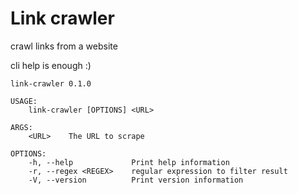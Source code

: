 # Link crawler 
crawl links from a website

cli help is enough :) 
```
link-crawler 0.1.0

USAGE:
    link-crawler [OPTIONS] <URL>

ARGS:
    <URL>    The URL to scrape

OPTIONS:
    -h, --help             Print help information
    -r, --regex <REGEX>    regular expression to filter result
    -V, --version          Print version information
```